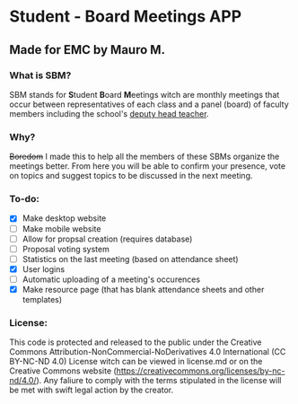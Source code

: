 # Student - Board Meetings APP
## Made for EMC by Mauro M.

### What is SBM?
SBM stands for **S**tudent **B**oard **M**eetings witch are monthly meetings that occur between representatives of each class and a panel (board) of faculty members including the school's [deputy head teacher](https://en.wikipedia.org/wiki/Deputy_head_teacher).

### Why?
~~Boredom~~ I made this to help all the members of these SBMs organize the meetings better. From here you will be able to confirm your presence, vote on topics and suggest topics to be discussed in the next meeting.

### To-do:
* [x] Make desktop website
* [ ] Make mobile website
* [ ] Allow for propsal creation (requires database)
* [ ] Proposal voting system
* [ ] Statistics on the last meeting (based on attendance sheet)
* [x] User logins
* [ ] Automatic uploading of a meeting's occurences
* [x] Make resource page (that has blank attendance sheets and other templates)

### License:
This code is protected and released to the public under the Creative Commons Attribution-NonCommercial-NoDerivatives 4.0 International (CC BY-NC-ND 4.0) License witch can be viewed in license.md or on the Creative Commons website (https://creativecommons.org/licenses/by-nc-nd/4.0/). Any faliure to comply with the terms stipulated in the license will be met with swift legal action by the creator.

